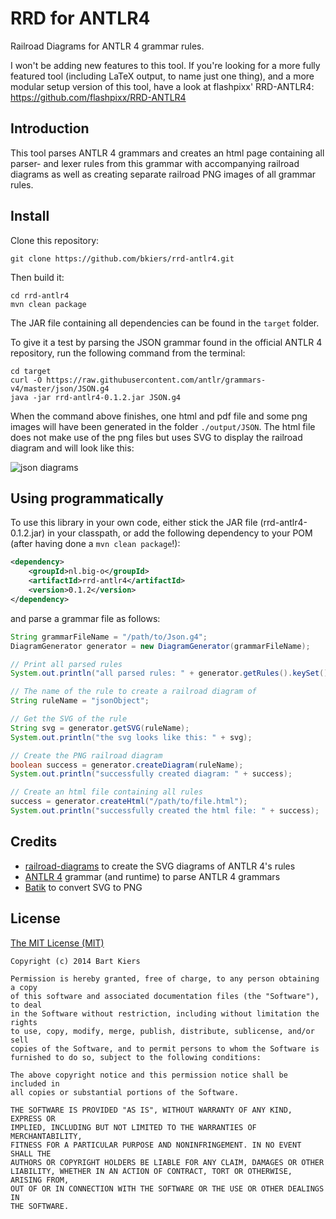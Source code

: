 # RRD for ANTLR4

Railroad Diagrams for ANTLR 4 grammar rules.

I won't be adding new features to this tool. If you're looking for a 
more fully featured tool (including LaTeX output, to name just one thing),
and a more modular setup version of this tool, have a look at flashpixx' 
RRD-ANTLR4: https://github.com/flashpixx/RRD-ANTLR4

## Introduction

This tool parses ANTLR 4 grammars and creates an html page containing
all parser- and lexer rules from this grammar with accompanying railroad
diagrams as well as creating separate railroad PNG images of all grammar
rules.

## Install

Clone this repository:

```
git clone https://github.com/bkiers/rrd-antlr4.git
```

Then build it:

```
cd rrd-antlr4
mvn clean package
```

The JAR file containing all dependencies can be found in the `target` folder.

To give it a test by parsing the JSON grammar found in the official ANTLR 4
repository, run the following command from the terminal:

```
cd target
curl -O https://raw.githubusercontent.com/antlr/grammars-v4/master/json/JSON.g4
java -jar rrd-antlr4-0.1.2.jar JSON.g4
```

When the command above finishes, one html and pdf file and some png images
will have been generated in the folder `./output/JSON`. The html file
does not make use of the png files but uses SVG to display the railroad
diagram and will look like this:

![json diagrams](https://raw.github.com/bkiers/rrd-antlr4/master/static/json.png)

## Using programmatically

To use this library in your own code, either stick the JAR file
(rrd-antlr4-0.1.2.jar) in your classpath, or add the following
dependency to your POM (after having done a `mvn clean package`!):

```xml
<dependency>
    <groupId>nl.big-o</groupId>
    <artifactId>rrd-antlr4</artifactId>
    <version>0.1.2</version>
</dependency>
```

and parse a grammar file as follows:

```java
String grammarFileName = "/path/to/Json.g4";
DiagramGenerator generator = new DiagramGenerator(grammarFileName);

// Print all parsed rules
System.out.println("all parsed rules: " + generator.getRules().keySet());

// The name of the rule to create a railroad diagram of
String ruleName = "jsonObject";

// Get the SVG of the rule
String svg = generator.getSVG(ruleName);
System.out.println("the svg looks like this: " + svg);

// Create the PNG railroad diagram
boolean success = generator.createDiagram(ruleName);
System.out.println("successfully created diagram: " + success);

// Create an html file containing all rules
success = generator.createHtml("/path/to/file.html");
System.out.println("successfully created the html file: " + success);
```

## Credits

* [railroad-diagrams](https://github.com/tabatkins/railroad-diagrams) to create the SVG diagrams of ANTLR 4's rules
* [ANTLR 4](https://github.com/antlr/antlr4) grammar (and runtime) to parse ANTLR 4 grammars
* [Batik](http://xmlgraphics.apache.org/batik) to convert SVG to PNG

## License

[The MIT License (MIT)](http://opensource.org/licenses/MIT)

```
Copyright (c) 2014 Bart Kiers

Permission is hereby granted, free of charge, to any person obtaining a copy
of this software and associated documentation files (the "Software"), to deal
in the Software without restriction, including without limitation the rights
to use, copy, modify, merge, publish, distribute, sublicense, and/or sell
copies of the Software, and to permit persons to whom the Software is
furnished to do so, subject to the following conditions:

The above copyright notice and this permission notice shall be included in
all copies or substantial portions of the Software.

THE SOFTWARE IS PROVIDED "AS IS", WITHOUT WARRANTY OF ANY KIND, EXPRESS OR
IMPLIED, INCLUDING BUT NOT LIMITED TO THE WARRANTIES OF MERCHANTABILITY,
FITNESS FOR A PARTICULAR PURPOSE AND NONINFRINGEMENT. IN NO EVENT SHALL THE
AUTHORS OR COPYRIGHT HOLDERS BE LIABLE FOR ANY CLAIM, DAMAGES OR OTHER
LIABILITY, WHETHER IN AN ACTION OF CONTRACT, TORT OR OTHERWISE, ARISING FROM,
OUT OF OR IN CONNECTION WITH THE SOFTWARE OR THE USE OR OTHER DEALINGS IN
THE SOFTWARE.
```
